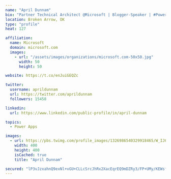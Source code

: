 ```yaml
---
name: "April Dunnam"
bio: "Partner Technical Architect @Microsoft | Blogger-Speaker | #PowerApps, #PowerAutomate, #Office365, #SharePoint | #WIT | #Karaoke Queen"
location: Broken Arrow, OK
type: "profile"
heat: 127

affiliation:
  name: Microsoft
  domain: microsoft.com
  images:
    - url: "/assets/images/organizations/microsoft.com-50x50.jpg"
      width: 50
      height: 50

website: https://t.co/enJuiGEQZc

twitter:
  username: aprildunnam
  url: https://twitter.com/aprildunnam
  followers: 15458

linkedin:
  url: https://www.linkedin.com/public-profile/in/april-dunnam

topics:
  - Power Apps

images:
  - url: https://pbs.twimg.com/profile_images/1326986540329918465/W_IJ6Ih2_400x400.jpg
    width: 400
    height: 400
    isCached: true
    title: "April Dunnam"

secured: "lP3vJzxahnQ9exNl+vGU+CLLcSrcJhRx2XacEqrEQ9mDZRy3/FP+UMy/KEWsfJGSJGWh2sS7CjIyVMl2OPAYCMpKbxxVIGywhSnznRyl5okGL9qCCZTfahTLcUE+rFEZKLk4COKDTxMbmC76Jz0uw67GGFKgz6QdcRf8op9YJzVkTWJQf1MlxaSJQvUeMraarTS5AvP83RLE7siHdR2+j70/yvRBqdJTMCpSt/qMvrmgixuCSzsJcxdC2OdVCYRaU53IICzdNMZyjSdeLUl6TCXvxKPp7a3hqcphh13Imp4pqB3biZSI7GDEmyfYqm2zf5UTaNkG5lSIKZGWx4KwV4WcVaDTsqRzC7a2R0u3cVaqYUL611YlQUhurC25U0U0Yf1AcXk9CToO9aZJIDZfiGerGrhteXBIJ+nskIrKvAA=;RlWPzkOzZbDi3Kcn87SvHg=="
---
```


